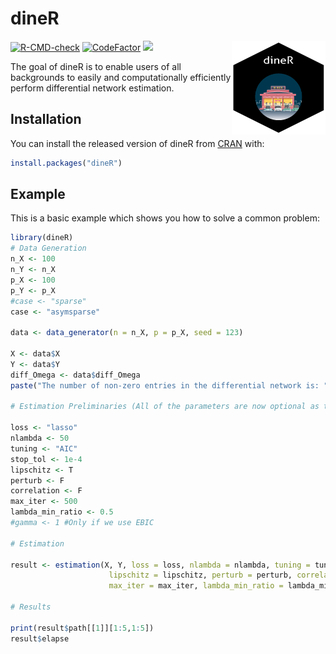 
# dineR

<img src="https://raw.githubusercontent.com/RicSalgado/dineR/master/raw/sticker/dineR.png" width="150" height="150" align="right"/>

<!-- badges: start -->

[![R-CMD-check](https://github.com/RicSalgado/diner/workflows/R-CMD-check/badge.svg)](https://github.com/RicSalgado/diner/actions)
[![CodeFactor](https://www.codefactor.io/repository/github/ricsalgado/diner/badge)](https://www.codefactor.io/repository/github/ricsalgado/diner)
[![](https://coveralls.io/repos/github/google/benchmark/badge.svg?branch=master)](https://coveralls.io/github/google/benchmark)
<!-- badges: end -->

The goal of dineR is to enable users of all backgrounds to easily and computationally efficiently perform differential network estimation. 

## Installation

You can install the released version of dineR from [CRAN](https://CRAN.R-project.org) with:

``` r
install.packages("dineR")
```

## Example

This is a basic example which shows you how to solve a common problem:

``` r
library(dineR)
# Data Generation
n_X <- 100
n_Y <- n_X
p_X <- 100
p_Y <- p_X
#case <- "sparse"
case <- "asymsparse"

data <- data_generator(n = n_X, p = p_X, seed = 123)

X <- data$X
Y <- data$Y
diff_Omega <- data$diff_Omega
paste("The number of non-zero entries in the differential network is: ", sum(diff_Omega!=0))

# Estimation Preliminaries (All of the parameters are now optional as the function has pre-specified defaults)

loss <- "lasso"
nlambda <- 50
tuning <- "AIC"
stop_tol <- 1e-4
lipschitz <- T
perturb <- F
correlation <- F
max_iter <- 500
lambda_min_ratio <- 0.5
#gamma <- 1 #Only if we use EBIC

# Estimation

result <- estimation(X, Y, loss = loss, nlambda = nlambda, tuning = tuning, stop_tol = stop_tol,
                      lipschitz = lipschitz, perturb = perturb, correlation = correlation,
                      max_iter = max_iter, lambda_min_ratio = lambda_min_ratio) 

# Results

print(result$path[[1]][1:5,1:5])
result$elapse
```

